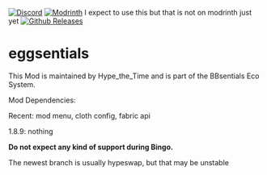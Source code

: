 [![Discord](https://img.shields.io/discord/1227616718101155912?style=plastic&logo=discord)](https://discord.gg/hg9HgJGkxV)
[![Modrinth](https://img.shields.io/modrinth/dt/Cp13oI7e?style=plastic&logo=modrinth)](https://modrinth.com/mod/eggsentials) I expect to use this but that is not on modrinth just yet
[![Github Releases](https://img.shields.io/github/downloads/HacktheTime/BBsentials/total?style=plastic&logo=github)](https://github.com/HacktheTime/bbsentials/releases)

# eggsentials

This Mod is maintained by Hype_the_Time and is part of the BBsentials Eco System.

Mod Dependencies:

Recent: mod menu, cloth config, fabric api

1.8.9: nothing

**Do not expect any kind of support during Bingo.**

The newest branch is usually hypeswap, but that may be unstable



